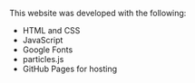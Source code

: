 This website was developed with the following:

- HTML and CSS
- JavaScript
- Google Fonts
- particles.js
- GitHub Pages for hosting
